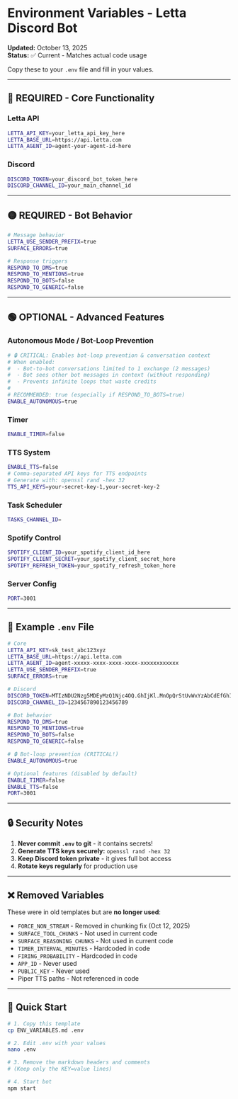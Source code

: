 # Environment Variables - Letta Discord Bot

**Updated:** October 13, 2025  
**Status:** ✅ Current - Matches actual code usage

Copy these to your `.env` file and fill in your values.

---

## 🔴 REQUIRED - Core Functionality

### Letta API
```bash
LETTA_API_KEY=your_letta_api_key_here
LETTA_BASE_URL=https://api.letta.com
LETTA_AGENT_ID=agent-your-agent-id-here
```

### Discord
```bash
DISCORD_TOKEN=your_discord_bot_token_here
DISCORD_CHANNEL_ID=your_main_channel_id
```

---

## 🟡 REQUIRED - Bot Behavior

```bash
# Message behavior
LETTA_USE_SENDER_PREFIX=true
SURFACE_ERRORS=true

# Response triggers
RESPOND_TO_DMS=true
RESPOND_TO_MENTIONS=true
RESPOND_TO_BOTS=false
RESPOND_TO_GENERIC=false
```

---

## 🟢 OPTIONAL - Advanced Features

### Autonomous Mode / Bot-Loop Prevention
```bash
# 🔒 CRITICAL: Enables bot-loop prevention & conversation context
# When enabled:
#  - Bot-to-bot conversations limited to 1 exchange (2 messages)
#  - Bot sees other bot messages in context (without responding)
#  - Prevents infinite loops that waste credits
# 
# RECOMMENDED: true (especially if RESPOND_TO_BOTS=true)
ENABLE_AUTONOMOUS=true
```

### Timer
```bash
ENABLE_TIMER=false
```

### TTS System
```bash
ENABLE_TTS=false
# Comma-separated API keys for TTS endpoints
# Generate with: openssl rand -hex 32
TTS_API_KEYS=your-secret-key-1,your-secret-key-2
```

### Task Scheduler
```bash
TASKS_CHANNEL_ID=
```

### Spotify Control
```bash
SPOTIFY_CLIENT_ID=your_spotify_client_id_here
SPOTIFY_CLIENT_SECRET=your_spotify_client_secret_here
SPOTIFY_REFRESH_TOKEN=your_spotify_refresh_token_here
```

### Server Config
```bash
PORT=3001
```

---

## 📝 Example `.env` File

```bash
# Core
LETTA_API_KEY=sk_test_abc123xyz
LETTA_BASE_URL=https://api.letta.com
LETTA_AGENT_ID=agent-xxxxx-xxxx-xxxx-xxxx-xxxxxxxxxxxx
LETTA_USE_SENDER_PREFIX=true
SURFACE_ERRORS=true

# Discord
DISCORD_TOKEN=MTIzNDU2Nzg5MDEyMzQ1Njc4OQ.GhIjKl.MnOpQrStUvWxYzAbCdEfGhIjKlMnOpQrStUv
DISCORD_CHANNEL_ID=1234567890123456789

# Bot behavior
RESPOND_TO_DMS=true
RESPOND_TO_MENTIONS=true
RESPOND_TO_BOTS=false
RESPOND_TO_GENERIC=false

# 🔒 Bot-loop prevention (CRITICAL!)
ENABLE_AUTONOMOUS=true

# Optional features (disabled by default)
ENABLE_TIMER=false
ENABLE_TTS=false
PORT=3001
```

---

## 🔒 Security Notes

1. **Never commit `.env` to git** - it contains secrets!
2. **Generate TTS keys securely:** `openssl rand -hex 32`
3. **Keep Discord token private** - it gives full bot access
4. **Rotate keys regularly** for production use

---

## ❌ Removed Variables

These were in old templates but are **no longer used**:

- `FORCE_NON_STREAM` - Removed in chunking fix (Oct 12, 2025)
- `SURFACE_TOOL_CHUNKS` - Not used in current code
- `SURFACE_REASONING_CHUNKS` - Not used in current code
- `TIMER_INTERVAL_MINUTES` - Hardcoded in code
- `FIRING_PROBABILITY` - Hardcoded in code
- `APP_ID` - Never used
- `PUBLIC_KEY` - Never used
- Piper TTS paths - Not referenced in code

---

## 🚀 Quick Start

```bash
# 1. Copy this template
cp ENV_VARIABLES.md .env

# 2. Edit .env with your values
nano .env

# 3. Remove the markdown headers and comments
# (Keep only the KEY=value lines)

# 4. Start bot
npm start
```

